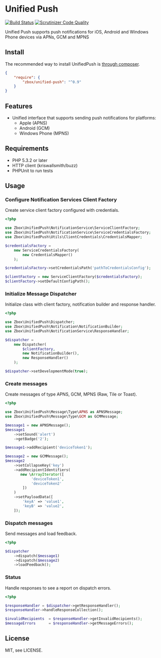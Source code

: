 Unified Push
========================
[![Build Status](https://travis-ci.org/zbox/UnifiedPush.svg?branch=master)](https://travis-ci.org/zbox/UnifiedPush)
[![Scrutinizer Code Quality](https://scrutinizer-ci.com/g/zbox/UnifiedPush/badges/quality-score.png?b=master)](https://scrutinizer-ci.com/g/zbox/UnifiedPush/?branch=master)

Unified Push supports push notifications for iOS, Android and Windows Phone devices via APNs, GCM and MPNS

## Install

The recommended way to install UnifiedPush is [through composer](http://getcomposer.org).

```JSON
{
    "require": {
	    "zbox/unified-push": "^0.9"
    }
}
```

## Features
 - Unified interface that supports sending push notifications for platforms:
   - Apple (APNS)
   - Android (GCM)
   - Windows Phone (MPNS)

## Requirements
* PHP 5.3.2 or later
* HTTP client (kriswallsmith/buzz)
* PHPUnit to run tests

## Usage

### Configure Notification Services Client Factory

Create service client factory configured with credentials.

```php
<?php

use Zbox\UnifiedPush\NotificationService\ServiceClientFactory;
use Zbox\UnifiedPush\NotificationService\ServiceCredentialsFactory;
use Zbox\UnifiedPush\Utils\ClientCredentials\CredentialsMapper;

$credentialsFactory = 
    new ServiceCredentialsFactory(
        new CredentialsMapper()
    );

$credentialsFactory->setCredentialsPath('pathToCredentialsConfig');

$clientFactory = new ServiceClientFactory($credentialsFactory);
$clientFactory->setDefaultConfigPath();
```

### Initialize Message Dispatcher

Initialize class with client factory, notification builder and response handler.

```php
<?php

use Zbox\UnifiedPush\Dispatcher;
use Zbox\UnifiedPush\Notification\NotificationBuilder;
use Zbox\UnifiedPush\NotificationService\ResponseHandler;

$dispatcher =
    new Dispatcher(
        $clientFactory,
        new NotificationBuilder(),
        new ResponseHandler()
    );

$dispatcher->setDevelopmentMode(true);
```

### Create messages

Create messages of type APNS, GCM, MPNS (Raw, Tile or Toast).

```php
<?php

use Zbox\UnifiedPush\Message\Type\APNS as APNSMessage;
use Zbox\UnifiedPush\Message\Type\GCM as GCMMessage;

$message1 = new APNSMessage();
$message1
	->setSound('alert')
	->getBadge('2');

$message1->addRecipient('deviceToken1');

$message2 = new GCMMessage();
$message2
	->setCollapseKey('key')
	->addRecipientIdentifiers(
       new \ArrayIterator([
			'deviceToken1', 
			'deviceToken2'
		])
	)
    ->setPayloadData([
		'keyA' => 'value1',
		'keyB' => 'value2',
    ]);
```

### Dispatch messages

Send messages and load feedback.

```php
<?php

$dispatcher
    ->dispatch($message1)
    ->dispatch($message2)
    ->loadFeedback();
```

### Status

Handle responses to see a report on dispatch errors.

```php
<?php

$responseHandler = $dispatcher->getResponseHandler();
$responseHandler->handleResponseCollection();

$invalidRecipients  = $responseHandler->getInvalidRecipients();
$messageErrors      = $responseHandler->getMessageErrors();
```

## License

MIT, see LICENSE.
